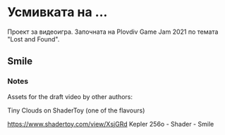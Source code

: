 # Усмивката на ...

Проект за видеоигра. Започната на Plovdiv Game Jam 2021 по темата "Lost and Found".

## Smile


### Notes

Assets for the draft video by other authors:

Tiny Clouds on ShaderToy (one of the flavours)

https://www.shadertoy.com/view/XsjGRd
Kepler 256o - Shader - Smile
